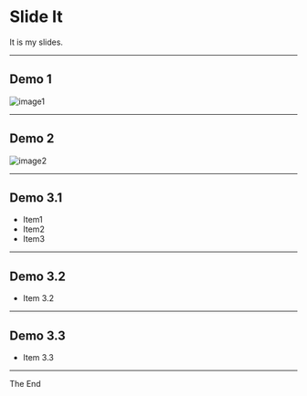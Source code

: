 # Slide It

It is my slides.

---

## Demo 1

![image1](images/redis.png)

---

## Demo 2

![image2](redis.png)

---

## Demo 3.1

- Item1
- Item2
- Item3

----

## Demo 3.2

- Item 3.2

----

## Demo 3.3

- Item 3.3

---

The End